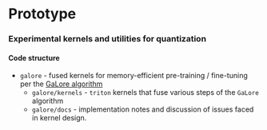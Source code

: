 # Prototype

### Experimental kernels and utilities for quantization

#### Code structure

- `galore` - fused kernels for memory-efficient pre-training / fine-tuning per the [GaLore algorithm](https://arxiv.org/abs/2403.03507)
  - `galore/kernels` - `triton` kernels that fuse various steps of the `GaLore` algorithm
  - `galore/docs` - implementation notes and discussion of issues faced in kernel design.
